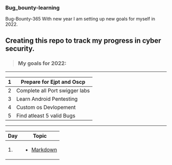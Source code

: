 ### Bug_bounty-learning <br/>
Bug-Bounty-365
With new year I am setting up new goals for myself in 2022.

Creating this repo to track my progress in cyber security.<br/>
---
>### My goals for 2022:<br/>
---
|1 | Prepare for Ejpt and Oscp|
|---|---|
|2 | Complete all Port swigger labs|
|3 | Learn Android Pentesting |
|4 | Custom os Devlopement |
|5 | Find atleast 5 valid Bugs |


---
| Day | Topic |
|--- | --- |
| 1. | [<ul><li> Markdown   </li></ul>](/days/day1.md)


